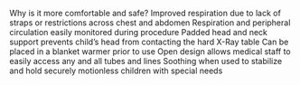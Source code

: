 Why is it more comfortable and safe?
Improved respiration due to lack of straps or restrictions across chest and abdomen
Respiration and peripheral circulation easily monitored during procedure
Padded head and neck support prevents child’s head from contacting the hard X-Ray table
Can be placed in a blanket warmer prior to use
Open design allows medical staff to easily access any and all tubes and lines
Soothing when used to stabilize and hold securely motionless children with special needs
